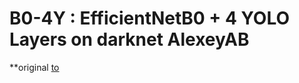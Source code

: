 # B0-4Y : EfficientNetB0 + 4 YOLO Layers on darknet AlexeyAB  

**original [to](./README.md.orig)  


